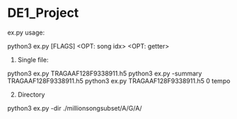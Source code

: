 # DE1_Project

ex.py usage:

python3 ex.py [FLAGS] <HDF5 file> <OPT: song idx> <OPT: getter>
  
1. Single file:

python3 ex.py TRAGAAF128F9338911.h5
python3 ex.py -summary TRAGAAF128F9338911.h5
python3 ex.py TRAGAAF128F9338911.h5 0 tempo

2. Directory

python3 ex.py -dir ./millionsongsubset/A/G/A/

